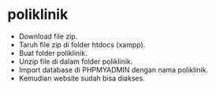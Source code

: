 # poliklinik
- Download file zip.
- Taruh file zip di folder htdocs (xampp).
- Buat folder poliklinik.
- Unzip file di dalam folder poliklinik.
- Import database di PHPMYADMIN dengan nama poliklinik.
- Kemudian website sudah bisa diakses.
